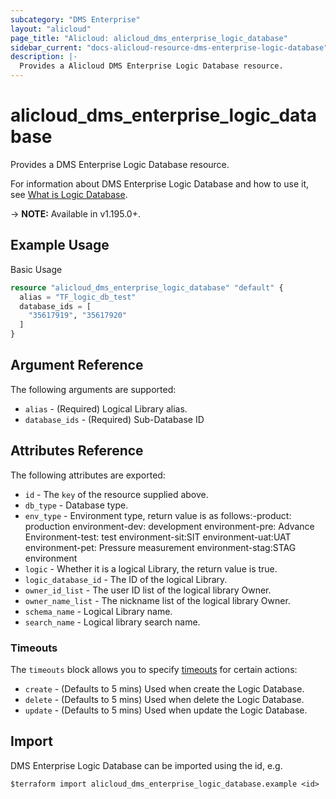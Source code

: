 ```yaml
---
subcategory: "DMS Enterprise"
layout: "alicloud"
page_title: "Alicloud: alicloud_dms_enterprise_logic_database"
sidebar_current: "docs-alicloud-resource-dms-enterprise-logic-database"
description: |-
  Provides a Alicloud DMS Enterprise Logic Database resource.
---
```


# alicloud_dms_enterprise_logic_database

Provides a DMS Enterprise Logic Database resource.

For information about DMS Enterprise Logic Database and how to use it, see [What is Logic Database](https://www.alibabacloud.com/help/en/dms/developer-reference/api-dms-enterprise-2018-11-01-createlogicdatabase).

-> **NOTE:** Available in v1.195.0+.

## Example Usage

Basic Usage

```terraform
resource "alicloud_dms_enterprise_logic_database" "default" {
  alias = "TF_logic_db_test"
  database_ids = [
    "35617919", "35617920"
  ]
}
```

## Argument Reference

The following arguments are supported:
* `alias` - (Required) Logical Library alias.
* `database_ids` - (Required) Sub-Database ID

## Attributes Reference

The following attributes are exported:
* `id` - The `key` of the resource supplied above.
* `db_type` - Database type.
* `env_type` - Environment type, return value is as follows:-product: production environment-dev: development environment-pre: Advance Environment-test: test environment-sit:SIT environment-uat:UAT environment-pet: Pressure measurement environment-stag:STAG environment
* `logic` - Whether it is a logical Library, the return value is true.
* `logic_database_id` - The ID of the logical Library.
* `owner_id_list` - The user ID list of the logical library Owner.
* `owner_name_list` - The nickname list of the logical library Owner.
* `schema_name` - Logical Library name.
* `search_name` - Logical library search name.

### Timeouts

The `timeouts` block allows you to specify [timeouts](https://www.terraform.io/docs/configuration-0-11/resources.html#timeouts) for certain actions:
* `create` - (Defaults to 5 mins) Used when create the Logic Database.
* `delete` - (Defaults to 5 mins) Used when delete the Logic Database.
* `update` - (Defaults to 5 mins) Used when update the Logic Database.

## Import

DMS Enterprise Logic Database can be imported using the id, e.g.

```shell
$terraform import alicloud_dms_enterprise_logic_database.example <id>
```